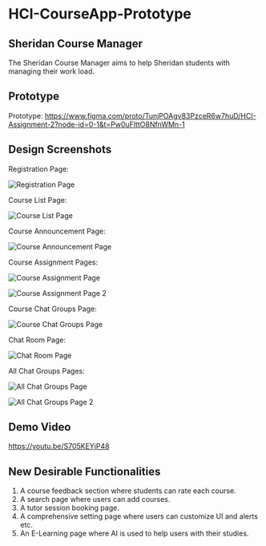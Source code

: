 # HCI-CourseApp-Prototype

## Sheridan Course Manager
The Sheridan Course Manager aims to help Sheridan students with managing their work load.

## Prototype
Prototype: https://www.figma.com/proto/TunjPOAgv83PzceR6w7huD/HCI-Assignment-2?node-id=0-1&t=Pw0uFlttO8NfnWMn-1

## Design Screenshots
Registration Page:

![Registration Page](https://github.com/user-attachments/assets/fa7c6162-de1d-4f56-badf-09a59bd59278)

Course List Page:

![Course List Page](https://github.com/user-attachments/assets/4759c8a9-eeab-4a99-aa7a-b72c707645a9)

Course Announcement Page:

![Course Announcement Page](https://github.com/user-attachments/assets/d5ac06b8-5873-4dfa-9fe1-0a634ba59c11)

Course Assignment Pages:

![Course Assignment Page](https://github.com/user-attachments/assets/ac870ac1-dd37-48db-8954-cc816fc97eac)

![Course Assignment Page 2](https://github.com/user-attachments/assets/7cd3756d-1b1c-487f-a747-d9ecb55c3893)

Course Chat Groups Page:

![Course Chat Groups Page](https://github.com/user-attachments/assets/daccf48b-e563-4888-b8d8-0ebdc02f47d4)

Chat Room Page:

![Chat Room Page](https://github.com/user-attachments/assets/d0e6ab71-0962-4dad-bc9d-944106d02592)

All Chat Groups Pages:

![All Chat Groups Page](https://github.com/user-attachments/assets/a6a8dca1-3896-4910-a599-9070467cabd3)

![All Chat Groups Page 2](https://github.com/user-attachments/assets/36cdf0ae-a79e-4564-bb95-3b92706dee15)


## Demo Video
https://youtu.be/S705KEYjP48

## New Desirable Functionalities
1. A course feedback section where students can rate each course.
2. A search page where users can add courses.
3. A tutor session booking page.
4. A comprehensive setting page where users can customize UI and alerts etc.
5. An E-Learning page where AI is used to help users with their studies.
